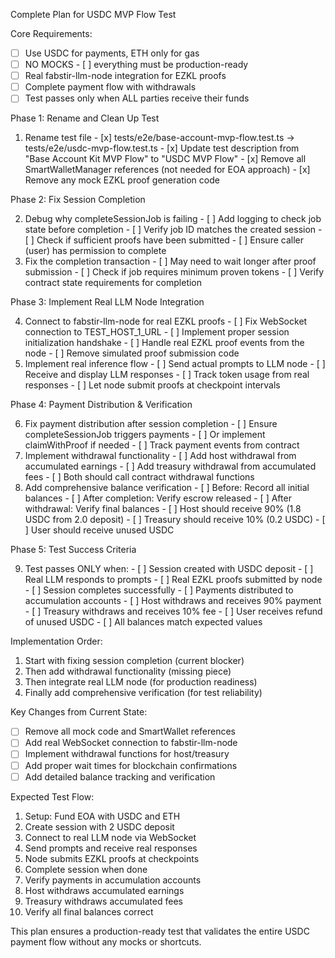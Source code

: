 
  Complete Plan for USDC MVP Flow Test

  Core Requirements:

  - [ ] Use USDC for payments, ETH only for gas
  - [ ] NO MOCKS - [ ] everything must be production-ready
  - [ ] Real fabstir-llm-node integration for EZKL proofs
  - [ ] Complete payment flow with withdrawals
  - [ ] Test passes only when ALL parties receive their funds

  Phase 1: Rename and Clean Up Test

  1. Rename test file
    - [x] tests/e2e/base-account-mvp-flow.test.ts → tests/e2e/usdc-mvp-flow.test.ts
    - [x] Update test description from "Base Account Kit MVP Flow" to "USDC MVP Flow"
    - [x] Remove all SmartWalletManager references (not needed for EOA approach)
    - [x] Remove any mock EZKL proof generation code

  Phase 2: Fix Session Completion

  2. Debug why completeSessionJob is failing
    - [ ] Add logging to check job state before completion
    - [ ] Verify job ID matches the created session
    - [ ] Check if sufficient proofs have been submitted
    - [ ] Ensure caller (user) has permission to complete
  3. Fix the completion transaction
    - [ ] May need to wait longer after proof submission
    - [ ] Check if job requires minimum proven tokens
    - [ ] Verify contract state requirements for completion

  Phase 3: Implement Real LLM Node Integration

  4. Connect to fabstir-llm-node for real EZKL proofs
    - [ ] Fix WebSocket connection to TEST_HOST_1_URL
    - [ ] Implement proper session initialization handshake
    - [ ] Handle real EZKL proof events from the node
    - [ ] Remove simulated proof submission code
  5. Implement real inference flow
    - [ ] Send actual prompts to LLM node
    - [ ] Receive and display LLM responses
    - [ ] Track token usage from real responses
    - [ ] Let node submit proofs at checkpoint intervals

  Phase 4: Payment Distribution & Verification

  6. Fix payment distribution after session completion
    - [ ] Ensure completeSessionJob triggers payments
    - [ ] Or implement claimWithProof if needed
    - [ ] Track payment events from contract
  7. Implement withdrawal functionality
    - [ ] Add host withdrawal from accumulated earnings
    - [ ] Add treasury withdrawal from accumulated fees
    - [ ] Both should call contract withdrawal functions
  8. Add comprehensive balance verification
    - [ ] Before: Record all initial balances
    - [ ] After completion: Verify escrow released
    - [ ] After withdrawal: Verify final balances
    - [ ] Host should receive 90% (1.8 USDC from 2.0 deposit)
    - [ ] Treasury should receive 10% (0.2 USDC)
    - [ ] User should receive unused USDC

  Phase 5: Test Success Criteria

  9. Test passes ONLY when:
    - [ ] Session created with USDC deposit
    - [ ] Real LLM responds to prompts
    - [ ] Real EZKL proofs submitted by node
    - [ ] Session completes successfully
    - [ ] Payments distributed to accumulation accounts
    - [ ] Host withdraws and receives 90% payment
    - [ ] Treasury withdraws and receives 10% fee
    - [ ] User receives refund of unused USDC
    - [ ] All balances match expected values

  Implementation Order:

  1. Start with fixing session completion (current blocker)
  2. Then add withdrawal functionality (missing piece)
  3. Then integrate real LLM node (for production readiness)
  4. Finally add comprehensive verification (for test reliability)

  Key Changes from Current State:

  - [ ] Remove all mock code and SmartWallet references
  - [ ] Add real WebSocket connection to fabstir-llm-node
  - [ ] Implement withdrawal functions for host/treasury
  - [ ] Add proper wait times for blockchain confirmations
  - [ ] Add detailed balance tracking and verification

  Expected Test Flow:

  1. Setup: Fund EOA with USDC and ETH
  2. Create session with 2 USDC deposit
  3. Connect to real LLM node via WebSocket
  4. Send prompts and receive real responses
  5. Node submits EZKL proofs at checkpoints
  6. Complete session when done
  7. Verify payments in accumulation accounts
  8. Host withdraws accumulated earnings
  9. Treasury withdraws accumulated fees
  10. Verify all final balances correct

  This plan ensures a production-ready test that validates the entire USDC payment flow without any mocks or shortcuts.